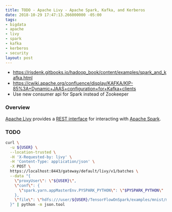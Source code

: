 ```yaml
---
title: TODO - Apache Livy - Apache Spark, Kafka, and Kerberos
date: 2018-10-29 17:47:13.266000000 -05:00
tags:
- bigdata
- apache
- livy
- spark
- kafka
- kerberos
- security
layout: post
---
```


* https://risdenk.gitbooks.io/hadoop_book/content/examples/spark_and_kafka.html
* https://cwiki.apache.org/confluence/display/KAFKA/KIP-85%3A+Dynamic+JAAS+configuration+for+Kafka+clients
* Use new consumer api for Spark instead of Zookeeper

### Overview
[Apache Livy](https://livy.apache.org/) provides a [REST interface](https://livy.incubator.apache.org/docs/latest/rest-api.html) for interacting with [Apache Spark](https://spark.apache.org/). 

### TODO
```bash
curl \
  -u ${USER} \
  --location-trusted \
  -H 'X-Requested-by: livy' \
  -H 'Content-Type: application/json' \
  -X POST \
  https://localhost:8443/gateway/default/livy/v1/batches \
  --data "{
    \"proxyUser\": \"${USER}\",
    \"conf\": {
      \"spark.yarn.appMasterEnv.PYSPARK_PYTHON\": \"$PYSPARK_PYTHON\"
    },
    \"file\": \"hdfs:///user/${USER}/TensorFlowOnSpark/examples/mnist/mnist_data_setup.py\"
  }" | python -m json.tool
```

